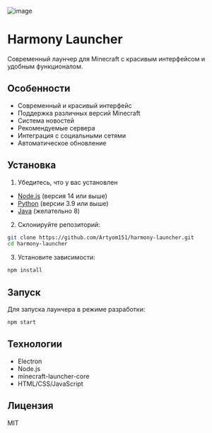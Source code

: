 ![image](https://github.com/user-attachments/assets/f778ccd4-e18c-4ebb-bddf-39d57106e9fb)

# Harmony Launcher

Современный лаунчер для Minecraft с красивым интерфейсом и удобным функционалом.

## Особенности

- Современный и красивый интерфейс
- Поддержка различных версий Minecraft
- Система новостей
- Рекомендуемые сервера
- Интеграция с социальными сетями
- Автоматическое обновление

## Установка

1. Убедитесь, что у вас установлен 

- [Node.js](https://nodejs.org/) (версия 14 или выше)
- [Python](https://python.org/) (версии 3.9 или выше)
- [Java](https://www.java.com/ru/download/) (желательно 8)

2. Склонируйте репозиторий:
```bash
git clone https://github.com/Artyom151/harmony-launcher.git
cd harmony-launcher
```

3. Установите зависимости:
```bash
npm install
```

## Запуск

Для запуска лаунчера в режиме разработки:
```bash
npm start
```

## Технологии

- Electron
- Node.js
- minecraft-launcher-core
- HTML/CSS/JavaScript

## Лицензия

MIT 
